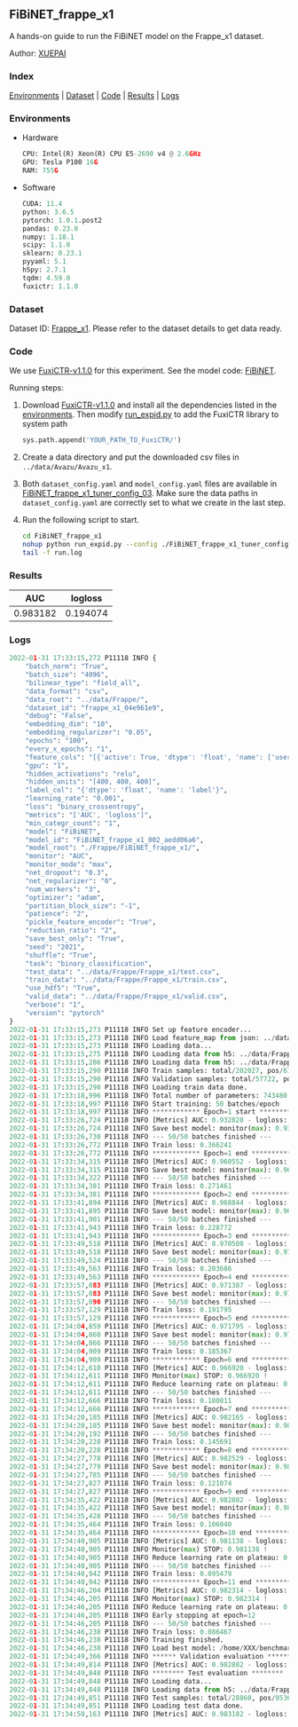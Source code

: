 ## FiBiNET_frappe_x1

A hands-on guide to run the FiBiNET model on the Frappe_x1 dataset.

Author: [XUEPAI](https://github.com/xue-pai)

### Index
[Environments](#Environments) | [Dataset](#Dataset) | [Code](#Code) | [Results](#Results) | [Logs](#Logs)

### Environments
+ Hardware

  ```python
  CPU: Intel(R) Xeon(R) CPU E5-2690 v4 @ 2.6GHz
  GPU: Tesla P100 16G
  RAM: 755G

  ```

+ Software

  ```python
  CUDA: 11.4
  python: 3.6.5
  pytorch: 1.0.1.post2
  pandas: 0.23.0
  numpy: 1.18.1
  scipy: 1.1.0
  sklearn: 0.23.1
  pyyaml: 5.1
  h5py: 2.7.1
  tqdm: 4.59.0
  fuxictr: 1.1.0
  ```

### Dataset
Dataset ID: [Frappe_x1](https://github.com/openbenchmark/BARS/blob/master/ctr_prediction/datasets/Frappe/README.md#Frappe_x1). Please refer to the dataset details to get data ready.

### Code

We use [FuxiCTR-v1.1.0](https://github.com/xue-pai/FuxiCTR/tree/v1.1.0) for this experiment. See the model code: [FiBiNET](https://github.com/xue-pai/FuxiCTR/blob/v1.1.0/fuxictr/pytorch/models/FiBiNET.py).

Running steps:

1. Download [FuxiCTR-v1.1.0](https://github.com/xue-pai/FuxiCTR/archive/refs/tags/v1.1.0.zip) and install all the dependencies listed in the [environments](#environments). Then modify [run_expid.py](./run_expid.py#L5) to add the FuxiCTR library to system path
    
    ```python
    sys.path.append('YOUR_PATH_TO_FuxiCTR/')
    ```

2. Create a data directory and put the downloaded csv files in `../data/Avazu/Avazu_x1`.

3. Both `dataset_config.yaml` and `model_config.yaml` files are available in [FiBiNET_frappe_x1_tuner_config_03](./FiBiNET_frappe_x1_tuner_config_03). Make sure the data paths in `dataset_config.yaml` are correctly set to what we create in the last step.

4. Run the following script to start.

    ```bash
    cd FiBiNET_frappe_x1
    nohup python run_expid.py --config ./FiBiNET_frappe_x1_tuner_config_03 --expid FiBiNET_frappe_x1_002_aedd06a6 --gpu 0 > run.log &
    tail -f run.log
    ```

### Results

| AUC | logloss  |
|:--------------------:|:--------------------:|
| 0.983182 | 0.194074  |


### Logs
```python
2022-01-31 17:33:15,272 P11118 INFO {
    "batch_norm": "True",
    "batch_size": "4096",
    "bilinear_type": "field_all",
    "data_format": "csv",
    "data_root": "../data/Frappe/",
    "dataset_id": "frappe_x1_04e961e9",
    "debug": "False",
    "embedding_dim": "10",
    "embedding_regularizer": "0.05",
    "epochs": "100",
    "every_x_epochs": "1",
    "feature_cols": "[{'active': True, 'dtype': 'float', 'name': ['user', 'item', 'daytime', 'weekday', 'isweekend', 'homework', 'cost', 'weather', 'country', 'city'], 'type': 'categorical'}]",
    "gpu": "1",
    "hidden_activations": "relu",
    "hidden_units": "[400, 400, 400]",
    "label_col": "{'dtype': 'float', 'name': 'label'}",
    "learning_rate": "0.001",
    "loss": "binary_crossentropy",
    "metrics": "['AUC', 'logloss']",
    "min_categr_count": "1",
    "model": "FiBiNET",
    "model_id": "FiBiNET_frappe_x1_002_aedd06a6",
    "model_root": "./Frappe/FiBiNET_frappe_x1/",
    "monitor": "AUC",
    "monitor_mode": "max",
    "net_dropout": "0.3",
    "net_regularizer": "0",
    "num_workers": "3",
    "optimizer": "adam",
    "partition_block_size": "-1",
    "patience": "2",
    "pickle_feature_encoder": "True",
    "reduction_ratio": "2",
    "save_best_only": "True",
    "seed": "2021",
    "shuffle": "True",
    "task": "binary_classification",
    "test_data": "../data/Frappe/Frappe_x1/test.csv",
    "train_data": "../data/Frappe/Frappe_x1/train.csv",
    "use_hdf5": "True",
    "valid_data": "../data/Frappe/Frappe_x1/valid.csv",
    "verbose": "1",
    "version": "pytorch"
}
2022-01-31 17:33:15,273 P11118 INFO Set up feature encoder...
2022-01-31 17:33:15,273 P11118 INFO Load feature_map from json: ../data/Frappe/frappe_x1_04e961e9/feature_map.json
2022-01-31 17:33:15,273 P11118 INFO Loading data...
2022-01-31 17:33:15,275 P11118 INFO Loading data from h5: ../data/Frappe/frappe_x1_04e961e9/train.h5
2022-01-31 17:33:15,286 P11118 INFO Loading data from h5: ../data/Frappe/frappe_x1_04e961e9/valid.h5
2022-01-31 17:33:15,290 P11118 INFO Train samples: total/202027, pos/67604, neg/134423, ratio/33.46%, blocks/1
2022-01-31 17:33:15,290 P11118 INFO Validation samples: total/57722, pos/19063, neg/38659, ratio/33.03%, blocks/1
2022-01-31 17:33:15,290 P11118 INFO Loading train data done.
2022-01-31 17:33:18,996 P11118 INFO Total number of parameters: 743480.
2022-01-31 17:33:18,997 P11118 INFO Start training: 50 batches/epoch
2022-01-31 17:33:18,997 P11118 INFO ************ Epoch=1 start ************
2022-01-31 17:33:26,724 P11118 INFO [Metrics] AUC: 0.932828 - logloss: 0.640742
2022-01-31 17:33:26,724 P11118 INFO Save best model: monitor(max): 0.932828
2022-01-31 17:33:26,730 P11118 INFO --- 50/50 batches finished ---
2022-01-31 17:33:26,772 P11118 INFO Train loss: 0.366241
2022-01-31 17:33:26,772 P11118 INFO ************ Epoch=1 end ************
2022-01-31 17:33:34,315 P11118 INFO [Metrics] AUC: 0.960552 - logloss: 0.414991
2022-01-31 17:33:34,315 P11118 INFO Save best model: monitor(max): 0.960552
2022-01-31 17:33:34,322 P11118 INFO --- 50/50 batches finished ---
2022-01-31 17:33:34,381 P11118 INFO Train loss: 0.271461
2022-01-31 17:33:34,381 P11118 INFO ************ Epoch=2 end ************
2022-01-31 17:33:41,894 P11118 INFO [Metrics] AUC: 0.968844 - logloss: 0.227315
2022-01-31 17:33:41,895 P11118 INFO Save best model: monitor(max): 0.968844
2022-01-31 17:33:41,901 P11118 INFO --- 50/50 batches finished ---
2022-01-31 17:33:41,943 P11118 INFO Train loss: 0.228772
2022-01-31 17:33:41,943 P11118 INFO ************ Epoch=3 end ************
2022-01-31 17:33:49,518 P11118 INFO [Metrics] AUC: 0.970508 - logloss: 0.904317
2022-01-31 17:33:49,518 P11118 INFO Save best model: monitor(max): 0.970508
2022-01-31 17:33:49,524 P11118 INFO --- 50/50 batches finished ---
2022-01-31 17:33:49,563 P11118 INFO Train loss: 0.203686
2022-01-31 17:33:49,563 P11118 INFO ************ Epoch=4 end ************
2022-01-31 17:33:57,083 P11118 INFO [Metrics] AUC: 0.971387 - logloss: 0.898646
2022-01-31 17:33:57,083 P11118 INFO Save best model: monitor(max): 0.971387
2022-01-31 17:33:57,090 P11118 INFO --- 50/50 batches finished ---
2022-01-31 17:33:57,129 P11118 INFO Train loss: 0.191795
2022-01-31 17:33:57,129 P11118 INFO ************ Epoch=5 end ************
2022-01-31 17:34:04,859 P11118 INFO [Metrics] AUC: 0.971795 - logloss: 2.609997
2022-01-31 17:34:04,860 P11118 INFO Save best model: monitor(max): 0.971795
2022-01-31 17:34:04,866 P11118 INFO --- 50/50 batches finished ---
2022-01-31 17:34:04,909 P11118 INFO Train loss: 0.185367
2022-01-31 17:34:04,909 P11118 INFO ************ Epoch=6 end ************
2022-01-31 17:34:12,610 P11118 INFO [Metrics] AUC: 0.966920 - logloss: 4.645360
2022-01-31 17:34:12,611 P11118 INFO Monitor(max) STOP: 0.966920 !
2022-01-31 17:34:12,611 P11118 INFO Reduce learning rate on plateau: 0.000100
2022-01-31 17:34:12,611 P11118 INFO --- 50/50 batches finished ---
2022-01-31 17:34:12,666 P11118 INFO Train loss: 0.180811
2022-01-31 17:34:12,666 P11118 INFO ************ Epoch=7 end ************
2022-01-31 17:34:20,185 P11118 INFO [Metrics] AUC: 0.982165 - logloss: 0.157065
2022-01-31 17:34:20,185 P11118 INFO Save best model: monitor(max): 0.982165
2022-01-31 17:34:20,192 P11118 INFO --- 50/50 batches finished ---
2022-01-31 17:34:20,228 P11118 INFO Train loss: 0.145691
2022-01-31 17:34:20,228 P11118 INFO ************ Epoch=8 end ************
2022-01-31 17:34:27,778 P11118 INFO [Metrics] AUC: 0.982529 - logloss: 0.196734
2022-01-31 17:34:27,779 P11118 INFO Save best model: monitor(max): 0.982529
2022-01-31 17:34:27,785 P11118 INFO --- 50/50 batches finished ---
2022-01-31 17:34:27,827 P11118 INFO Train loss: 0.121074
2022-01-31 17:34:27,827 P11118 INFO ************ Epoch=9 end ************
2022-01-31 17:34:35,422 P11118 INFO [Metrics] AUC: 0.982882 - logloss: 0.192746
2022-01-31 17:34:35,422 P11118 INFO Save best model: monitor(max): 0.982882
2022-01-31 17:34:35,428 P11118 INFO --- 50/50 batches finished ---
2022-01-31 17:34:35,464 P11118 INFO Train loss: 0.106040
2022-01-31 17:34:35,464 P11118 INFO ************ Epoch=10 end ************
2022-01-31 17:34:40,905 P11118 INFO [Metrics] AUC: 0.981138 - logloss: 0.402629
2022-01-31 17:34:40,905 P11118 INFO Monitor(max) STOP: 0.981138 !
2022-01-31 17:34:40,905 P11118 INFO Reduce learning rate on plateau: 0.000010
2022-01-31 17:34:40,905 P11118 INFO --- 50/50 batches finished ---
2022-01-31 17:34:40,942 P11118 INFO Train loss: 0.095479
2022-01-31 17:34:40,942 P11118 INFO ************ Epoch=11 end ************
2022-01-31 17:34:46,204 P11118 INFO [Metrics] AUC: 0.982314 - logloss: 0.166057
2022-01-31 17:34:46,205 P11118 INFO Monitor(max) STOP: 0.982314 !
2022-01-31 17:34:46,205 P11118 INFO Reduce learning rate on plateau: 0.000001
2022-01-31 17:34:46,205 P11118 INFO Early stopping at epoch=12
2022-01-31 17:34:46,205 P11118 INFO --- 50/50 batches finished ---
2022-01-31 17:34:46,238 P11118 INFO Train loss: 0.086467
2022-01-31 17:34:46,238 P11118 INFO Training finished.
2022-01-31 17:34:46,238 P11118 INFO Load best model: /home/XXX/benchmarks/Frappe/FiBiNET_frappe_x1/frappe_x1_04e961e9/FiBiNET_frappe_x1_002_aedd06a6.model
2022-01-31 17:34:49,366 P11118 INFO ****** Validation evaluation ******
2022-01-31 17:34:49,814 P11118 INFO [Metrics] AUC: 0.982882 - logloss: 0.192746
2022-01-31 17:34:49,848 P11118 INFO ******** Test evaluation ********
2022-01-31 17:34:49,848 P11118 INFO Loading data...
2022-01-31 17:34:49,848 P11118 INFO Loading data from h5: ../data/Frappe/frappe_x1_04e961e9/test.h5
2022-01-31 17:34:49,851 P11118 INFO Test samples: total/28860, pos/9536, neg/19324, ratio/33.04%, blocks/1
2022-01-31 17:34:49,851 P11118 INFO Loading test data done.
2022-01-31 17:34:50,163 P11118 INFO [Metrics] AUC: 0.983182 - logloss: 0.194074

```
